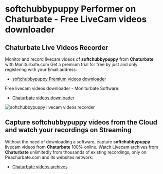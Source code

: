 # softchubbypuppy Performer on Chaturbate - Free LiveCam videos downloader

## Chaturbate Live Videos Recorder

Monitor and record livecam videos of **softchubbypuppy** from **Chaturbate** with Moniturbate.com
Get a premium trial for free by just and only registering with your Email address:
* [softchubbypuppy Premium videos downloader](https://moniturbate.com/request-demo-licence-key.html)

Free livecam videos downloader - Moniturbate Software:
* [Chaturbate videos downloader](https://moniturbate.com/moniturbate-download-software.html)

![softchubbypuppy livecam videos recorder](https://peachurnet.com/templates/moniturbate-software.png)


## Capture softchubbypuppy videos from the Cloud and watch your recordings on Streaming

Without the need of downloading a software, capture **softchubbypuppy** livecam videos from **Chaturbate** 100% online.
Watch Livecam archives from **Chaturbate** unlimitedly from thousands of existing recordings, only on Peachurbate.com and its websites network:
* [Chaturbate videos archives](https://peachurnet.com/)